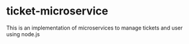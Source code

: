 # ticket-microservice
This is an implementation of microservices to manage tickets and user using node.js
